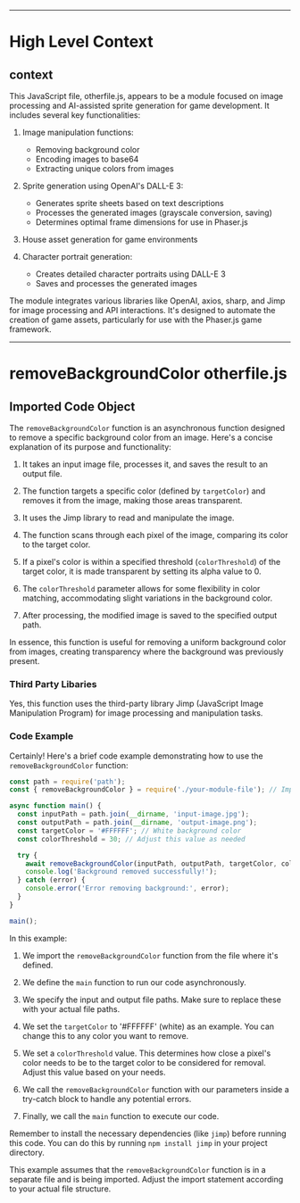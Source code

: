 

  ---
# High Level Context
## context
This JavaScript file, otherfile.js, appears to be a module focused on image processing and AI-assisted sprite generation for game development. It includes several key functionalities:

1. Image manipulation functions:
   - Removing background color
   - Encoding images to base64
   - Extracting unique colors from images

2. Sprite generation using OpenAI's DALL-E 3:
   - Generates sprite sheets based on text descriptions
   - Processes the generated images (grayscale conversion, saving)
   - Determines optimal frame dimensions for use in Phaser.js

3. House asset generation for game environments

4. Character portrait generation:
   - Creates detailed character portraits using DALL-E 3
   - Saves and processes the generated images

The module integrates various libraries like OpenAI, axios, sharp, and Jimp for image processing and API interactions. It's designed to automate the creation of game assets, particularly for use with the Phaser.js game framework.

  
---
# removeBackgroundColor otherfile.js
## Imported Code Object
The `removeBackgroundColor` function is an asynchronous function designed to remove a specific background color from an image. Here's a concise explanation of its purpose and functionality:

1. It takes an input image file, processes it, and saves the result to an output file.

2. The function targets a specific color (defined by `targetColor`) and removes it from the image, making those areas transparent.

3. It uses the Jimp library to read and manipulate the image.

4. The function scans through each pixel of the image, comparing its color to the target color.

5. If a pixel's color is within a specified threshold (`colorThreshold`) of the target color, it is made transparent by setting its alpha value to 0.

6. The `colorThreshold` parameter allows for some flexibility in color matching, accommodating slight variations in the background color.

7. After processing, the modified image is saved to the specified output path.

In essence, this function is useful for removing a uniform background color from images, creating transparency where the background was previously present.

### Third Party Libaries

Yes, this function uses the third-party library Jimp (JavaScript Image Manipulation Program) for image processing and manipulation tasks.

### Code Example

Certainly! Here's a brief code example demonstrating how to use the `removeBackgroundColor` function:

```javascript
const path = require('path');
const { removeBackgroundColor } = require('./your-module-file'); // Import the function

async function main() {
  const inputPath = path.join(__dirname, 'input-image.jpg');
  const outputPath = path.join(__dirname, 'output-image.png');
  const targetColor = '#FFFFFF'; // White background color
  const colorThreshold = 30; // Adjust this value as needed

  try {
    await removeBackgroundColor(inputPath, outputPath, targetColor, colorThreshold);
    console.log('Background removed successfully!');
  } catch (error) {
    console.error('Error removing background:', error);
  }
}

main();
```

In this example:

1. We import the `removeBackgroundColor` function from the file where it's defined.

2. We define the `main` function to run our code asynchronously.

3. We specify the input and output file paths. Make sure to replace these with your actual file paths.

4. We set the `targetColor` to '#FFFFFF' (white) as an example. You can change this to any color you want to remove.

5. We set a `colorThreshold` value. This determines how close a pixel's color needs to be to the target color to be considered for removal. Adjust this value based on your needs.

6. We call the `removeBackgroundColor` function with our parameters inside a try-catch block to handle any potential errors.

7. Finally, we call the `main` function to execute our code.

Remember to install the necessary dependencies (like `jimp`) before running this code. You can do this by running `npm install jimp` in your project directory.

This example assumes that the `removeBackgroundColor` function is in a separate file and is being imported. Adjust the import statement according to your actual file structure.

  